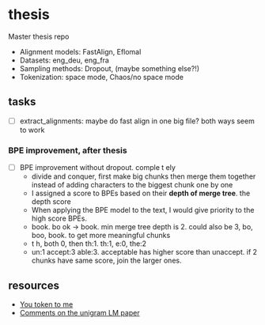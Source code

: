 # thesis

Master thesis repo

* Alignment models: FastAlign, Eflomal
* Datasets: eng_deu, eng_fra
* Sampling methods: Dropout, (maybe something else?!)
* Tokenization: space mode, Chaos/no space mode

## tasks

* [ ] extract_alignments: maybe do fast align in one big file? both ways seem to work

### BPE improvement, after thesis

* [ ] BPE improvement without dropout. comple t ely
  * divide and conquer, first make big chunks then merge them together instead of adding characters to the biggest chunk one by one
  * I assigned a score to BPEs based on their **depth of merge tree**. the depth score
  * When applying the BPE model to the text, I would give priority to the high score BPEs.
  * book. bo ok -> book. min merge tree depth is 2. could also be 3, bo, boo, book. to get more meaningful chunks
  * t h, both 0, then th:1. th:1, e:0, the:2
  * un:1 accept:3 able:3. acceptable has higher score than unaccept. if 2 chunks have same score, join the larger ones.

## resources

* [You token to me](https://github.com/VKCOM/YouTokenToMe)
* [Comments on the unigram LM paper](http://www.timoschick.com/paper%20picks/2020/04/14/bpe-is-suboptimal-for-lm-pretraining.html)
